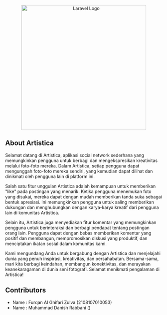 <p align="center"><img src="https://github.com/furqanx/Project-Artistica-PBW/blob/main/public/img/logo.svg" width="400" alt="Laravel Logo"></p>

<!--
<p align="center">
<a href="https://github.com/laravel/framework/actions"><img src="https://github.com/laravel/framework/workflows/tests/badge.svg" alt="Build Status"></a>
<a href="https://packagist.org/packages/laravel/framework"><img src="https://img.shields.io/packagist/dt/laravel/framework" alt="Total Downloads"></a>
<a href="https://packagist.org/packages/laravel/framework"><img src="https://img.shields.io/packagist/v/laravel/framework" alt="Latest Stable Version"></a>
<a href="https://packagist.org/packages/laravel/framework"><img src="https://img.shields.io/packagist/l/laravel/framework" alt="License"></a>
</p>
-->

## About Artistica

Selamat datang di Artistica, aplikasi social network sederhana yang memungkinkan pengguna untuk berbagi dan mengekspresikan kreativitas melalui foto-foto mereka. Dalam Artistica, setiap pengguna dapat mengunggah foto-foto mereka sendiri, yang kemudian dapat dilihat dan dinikmati oleh pengguna lain di platform ini.

Salah satu fitur unggulan Artistica adalah kemampuan untuk memberikan "like" pada postingan yang menarik. Ketika pengguna menemukan foto yang disukai, mereka dapat dengan mudah memberikan tanda suka sebagai bentuk apresiasi. Ini memungkinkan pengguna untuk saling memberikan dukungan dan menghubungkan dengan karya-karya kreatif dari pengguna lain di komunitas Artistica.

Selain itu, Artistica juga menyediakan fitur komentar yang memungkinkan pengguna untuk berinteraksi dan berbagi pendapat tentang postingan orang lain. Pengguna dapat dengan bebas memberikan komentar yang positif dan membangun, mempromosikan diskusi yang produktif, dan menciptakan ikatan sosial dalam komunitas kami.

Kami mengundang Anda untuk bergabung dengan Artistica dan menjelajahi dunia yang penuh inspirasi, kreativitas, dan persahabatan. Bersama-sama, mari kita berbagi keindahan, membangun konektivitas, dan merayakan keanekaragaman di dunia seni fotografi. Selamat menikmati pengalaman di Artistica!

<!-- 
## Learning Laravel

Laravel has the most extensive and thorough [documentation](https://laravel.com/docs) and video tutorial library of all modern web application frameworks, making it a breeze to get started with the framework.

You may also try the [Laravel Bootcamp](https://bootcamp.laravel.com), where you will be guided through building a modern Laravel application from scratch.

If you don't feel like reading, [Laracasts](https://laracasts.com) can help. Laracasts contains over 2000 video tutorials on a range of topics including Laravel, modern PHP, unit testing, and JavaScript. Boost your skills by digging into our comprehensive video library.

## Laravel Sponsors

We would like to extend our thanks to the following sponsors for funding Laravel development. If you are interested in becoming a sponsor, please visit the Laravel [Patreon page](https://patreon.com/taylorotwell).

### Premium Partners

- **[Vehikl](https://vehikl.com/)**
- **[Tighten Co.](https://tighten.co)**
- **[Kirschbaum Development Group](https://kirschbaumdevelopment.com)**
- **[64 Robots](https://64robots.com)**
- **[Cubet Techno Labs](https://cubettech.com)**
- **[Cyber-Duck](https://cyber-duck.co.uk)**
- **[Many](https://www.many.co.uk)**
- **[Webdock, Fast VPS Hosting](https://www.webdock.io/en)**
- **[DevSquad](https://devsquad.com)**
- **[Curotec](https://www.curotec.com/services/technologies/laravel/)**
- **[OP.GG](https://op.gg)**
- **[WebReinvent](https://webreinvent.com/?utm_source=laravel&utm_medium=github&utm_campaign=patreon-sponsors)**
- **[Lendio](https://lendio.com)**
-->

## Contributors
- Name : Furqan Al Ghifari Zulva (2108107010053)
- Name : Muhammad Danish Rabbani ()

<!--
## Code of Conduct

In order to ensure that the Laravel community is welcoming to all, please review and abide by the [Code of Conduct](https://laravel.com/docs/contributions#code-of-conduct).

## Security Vulnerabilities

If you discover a security vulnerability within Laravel, please send an e-mail to Taylor Otwell via [taylor@laravel.com](mailto:taylor@laravel.com). All security vulnerabilities will be promptly addressed.

## License

The Laravel framework is open-sourced software licensed under the [MIT license](https://opensource.org/licenses/MIT).
-->
